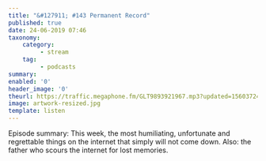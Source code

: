 ```yaml
---
title: "&#127911; #143 Permanent Record"
published: true
date: 24-06-2019 07:46
taxonomy:
    category:
         - stream
    tag:
         - podcasts
summary:
enabled: '0'
header_image: '0'
theurl: https://traffic.megaphone.fm/GLT9893921967.mp3?updated=1560372448
image: artwork-resized.jpg
template: listen
---
```

 
Episode summary: This week, the most humiliating, unfortunate and regrettable things on the internet that simply will not come down. Also: the father who scours the internet for lost memories.
